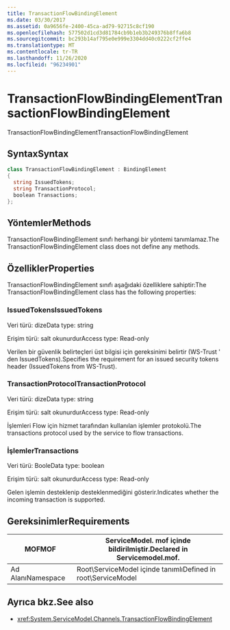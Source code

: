 ```yaml
---
title: TransactionFlowBindingElement
ms.date: 03/30/2017
ms.assetid: 0a9656fe-2400-45ca-ad79-92715c8cf190
ms.openlocfilehash: 577502d1cd3d81784cb9b1eb3b249376b8ffa6b8
ms.sourcegitcommit: bc293b14af795e0e999e3304dd40c0222cf2ffe4
ms.translationtype: MT
ms.contentlocale: tr-TR
ms.lasthandoff: 11/26/2020
ms.locfileid: "96234901"
---
```

# <a name="transactionflowbindingelement"></a><span data-ttu-id="f2e0f-102">TransactionFlowBindingElement</span><span class="sxs-lookup"><span data-stu-id="f2e0f-102">TransactionFlowBindingElement</span></span>

<span data-ttu-id="f2e0f-103">TransactionFlowBindingElement</span><span class="sxs-lookup"><span data-stu-id="f2e0f-103">TransactionFlowBindingElement</span></span>  
  
## <a name="syntax"></a><span data-ttu-id="f2e0f-104">Syntax</span><span class="sxs-lookup"><span data-stu-id="f2e0f-104">Syntax</span></span>  
  
```csharp
class TransactionFlowBindingElement : BindingElement  
{  
  string IssuedTokens;  
  string TransactionProtocol;  
  boolean Transactions;  
};  
```  
  
## <a name="methods"></a><span data-ttu-id="f2e0f-105">Yöntemler</span><span class="sxs-lookup"><span data-stu-id="f2e0f-105">Methods</span></span>  

 <span data-ttu-id="f2e0f-106">TransactionFlowBindingElement sınıfı herhangi bir yöntemi tanımlamaz.</span><span class="sxs-lookup"><span data-stu-id="f2e0f-106">The TransactionFlowBindingElement class does not define any methods.</span></span>  
  
## <a name="properties"></a><span data-ttu-id="f2e0f-107">Özellikler</span><span class="sxs-lookup"><span data-stu-id="f2e0f-107">Properties</span></span>  

 <span data-ttu-id="f2e0f-108">TransactionFlowBindingElement sınıfı aşağıdaki özelliklere sahiptir:</span><span class="sxs-lookup"><span data-stu-id="f2e0f-108">The TransactionFlowBindingElement class has the following properties:</span></span>  
  
### <a name="issuedtokens"></a><span data-ttu-id="f2e0f-109">IssuedTokens</span><span class="sxs-lookup"><span data-stu-id="f2e0f-109">IssuedTokens</span></span>  

 <span data-ttu-id="f2e0f-110">Veri türü: dize</span><span class="sxs-lookup"><span data-stu-id="f2e0f-110">Data type: string</span></span>  
  
 <span data-ttu-id="f2e0f-111">Erişim türü: salt okunurdur</span><span class="sxs-lookup"><span data-stu-id="f2e0f-111">Access type: Read-only</span></span>  
  
 <span data-ttu-id="f2e0f-112">Verilen bir güvenlik belirteçleri üst bilgisi için gereksinimi belirtir (WS-Trust ' den IssuedTokens).</span><span class="sxs-lookup"><span data-stu-id="f2e0f-112">Specifies the requirement for an issued security tokens header (IssuedTokens from WS-Trust).</span></span>  
  
### <a name="transactionprotocol"></a><span data-ttu-id="f2e0f-113">TransactionProtocol</span><span class="sxs-lookup"><span data-stu-id="f2e0f-113">TransactionProtocol</span></span>  

 <span data-ttu-id="f2e0f-114">Veri türü: dize</span><span class="sxs-lookup"><span data-stu-id="f2e0f-114">Data type: string</span></span>  
  
 <span data-ttu-id="f2e0f-115">Erişim türü: salt okunurdur</span><span class="sxs-lookup"><span data-stu-id="f2e0f-115">Access type: Read-only</span></span>  
  
 <span data-ttu-id="f2e0f-116">İşlemleri Flow için hizmet tarafından kullanılan işlemler protokolü.</span><span class="sxs-lookup"><span data-stu-id="f2e0f-116">The transactions protocol used by the service to flow transactions.</span></span>  
  
### <a name="transactions"></a><span data-ttu-id="f2e0f-117">İşlemler</span><span class="sxs-lookup"><span data-stu-id="f2e0f-117">Transactions</span></span>  

 <span data-ttu-id="f2e0f-118">Veri türü: Boole</span><span class="sxs-lookup"><span data-stu-id="f2e0f-118">Data type: boolean</span></span>  
  
 <span data-ttu-id="f2e0f-119">Erişim türü: salt okunurdur</span><span class="sxs-lookup"><span data-stu-id="f2e0f-119">Access type: Read-only</span></span>  
  
 <span data-ttu-id="f2e0f-120">Gelen işlemin desteklenip desteklenmediğini gösterir.</span><span class="sxs-lookup"><span data-stu-id="f2e0f-120">Indicates whether the incoming transaction is supported.</span></span>  
  
## <a name="requirements"></a><span data-ttu-id="f2e0f-121">Gereksinimler</span><span class="sxs-lookup"><span data-stu-id="f2e0f-121">Requirements</span></span>  
  
|<span data-ttu-id="f2e0f-122">MOF</span><span class="sxs-lookup"><span data-stu-id="f2e0f-122">MOF</span></span>|<span data-ttu-id="f2e0f-123">ServiceModel. mof içinde bildirilmiştir.</span><span class="sxs-lookup"><span data-stu-id="f2e0f-123">Declared in Servicemodel.mof.</span></span>|  
|---------|-----------------------------------|  
|<span data-ttu-id="f2e0f-124">Ad Alanı</span><span class="sxs-lookup"><span data-stu-id="f2e0f-124">Namespace</span></span>|<span data-ttu-id="f2e0f-125">Root\ServiceModel içinde tanımlı</span><span class="sxs-lookup"><span data-stu-id="f2e0f-125">Defined in root\ServiceModel</span></span>|  
  
## <a name="see-also"></a><span data-ttu-id="f2e0f-126">Ayrıca bkz.</span><span class="sxs-lookup"><span data-stu-id="f2e0f-126">See also</span></span>

- <xref:System.ServiceModel.Channels.TransactionFlowBindingElement>
